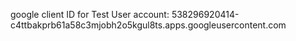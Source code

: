 google client ID for Test User account: 538296920414-c4ttbakprb61a58c3mjobh2o5kgul8ts.apps.googleusercontent.com
